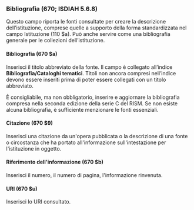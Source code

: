 ### Bibliografia (670; ISDIAH 5.6.8)
Questo campo riporta le fonti consultate per creare la descrizione dell’istituzione, comprese quelle a supporto della forma standardizzata nel campo Istituzione (110 $a). Può anche servire come una bibliografia generale per le collezioni dell’istituzione.  

#### Bibliografia (670 $a)
Inserisci il titolo abbreviato della fonte. Il campo è collegato all’indice **Bibliografia/Cataloghi tematici**. Titoli non ancora compresi nell’indice devono essere inseriti prima di poter essere collegati con un titolo abbreviato.

È consigliabile, ma non obbligatorio, inserire e aggiornare la bibliografia compresa nella seconda edizione della serie C del RISM. Se non esiste alcuna bibliografia, è sufficiente menzionare le fonti essenziali.  

#### Citazione (670 $9)
Inserisci una citazione da un'opera pubblicata o la descrizione di una fonte o circostanza che ha portato all'informazione sull'intestazione per l'istituzione in oggetto.

#### Riferimento dell'informazione (670 $b)
Inserisci il numero, il numero di pagina, l'informazione rinvenuta.

#### URI (670 $u)  
Inserisci lo URI consultato.
